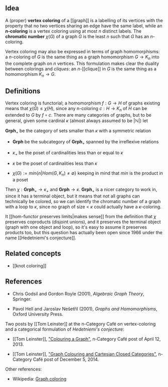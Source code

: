 ## Idea

A (proper) **vertex coloring** of a [[graph]] is a labelling of its vertices with the property that no two vertices sharing an edge have the same label, while an **$n$-coloring** is a vertex coloring using at most $n$ distinct labels. The **chromatic number** $\chi(G)$ of a graph $G$ is the least $n$ such that $G$ has an $n$-coloring.

Vertex coloring may also be expressed in terms of graph homomorphisms: a $n$-coloring of $G$ is the same thing as a graph homomorphism $G \to K_n$ into the complete graph on $n$ vertices.
This formulation makes clear the duality between colorings and _cliques_: an $n$-[[clique]] in $G$ is the same thing as a homomorphism $K_n \to G$.

## Definitions

Vertex coloring is functorial; a homomorphism $f : G \rightarrow H$ of graphs existing means that $\chi(G) \le \chi(H)$, since any n-coloring $c : H \to K_n$ of $H$ can be extended to $G$ by $f \circ c$. There are many categories of graphs, but to be general, given some cardinal $\kappa$ (almost always assumed to be $|\mathbb{N}|$) let

$\mathbf{Grph}_+$ be the category of sets smaller than $\kappa$ with a symmetric relation

* $\mathbf{Grph}$ be the subcategory of $\mathbf{Grph}_+$ spanned by the irreflexive relations

* $\kappa_+$ be the poset of cardinalities less than or equal to $\kappa$

* $\kappa$ be the poset of cardinalities less than $\kappa$

* $\chi(G) := min\{n | Hom(G, K_n) \ne \emptyset\}$ keeping in mind that $min$ is the product in a poset

Then $\chi : \mathbf{Grph}_+ \to \kappa_+$ and $\mathbf{Grph} \to \kappa$. $\mathbf{Grph}_+$ is a nicer category to work in, since it has a terminal object, but it means that not all graphs can technically be colored, so we can identify the chromatic number of a graph with a loop to $\kappa$, since no graph of size < $\kappa$ could actually have a $\kappa$-coloring.

It [[hom-functor preserves limits|makes sense]] from the definition that $\chi$ preserves coproducts (disjoint unions), and it preserves the terminal object (graph with one object and loop), so it's easy to assume it preserves products too, but this question has actually been open since 1966 under the name [[Hedetniemi's conjecture]]. 

## Related concepts

* [[knot coloring]]

## References

* Chris Godsil and Gordon Royle (2001), _Algebraic Graph Theory_, Springer.

* Pavol Hell and Jaroslav Nešetřil (2001), _Graphs and Homomorphisms_, Oxford University Press.

Two posts by [[Tom Leinster]] at the n-Category Caf&#233; on vertex-coloring and a categorical formulation of _Hedetniemi's conjecture_:

* [[Tom Leinster]], ["Colouring a Graph"](https://golem.ph.utexas.edu/category/2013/04/colouring_a_graph.html), n-Category Caf&#233; post of April 12, 2013.

* [[Tom Leinster]], ["Graph Colouring and Cartesian Closed Categories"](https://golem.ph.utexas.edu/category/2014/12/graph_colouring_and_cartesian.html), n-Category Caf&#233; post of December 5, 2014.

Other references:

* Wikipedia: [Graph coloring](https://en.wikipedia.org/wiki/Graph_coloring)